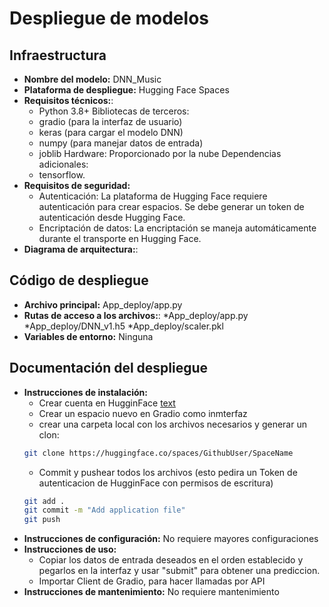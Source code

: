 # Despliegue de modelos

## Infraestructura

- **Nombre del modelo:** DNN_Music
- **Plataforma de despliegue:** Hugging Face Spaces
- **Requisitos técnicos:**:
    * Python 3.8+
    Bibliotecas de terceros:
    - gradio (para la interfaz de usuario)
    - keras (para cargar el modelo DNN)
    - numpy (para manejar datos de entrada)
    - joblib
    Hardware:
    Proporcionado por la nube
    Dependencias adicionales:
    - tensorflow.
- **Requisitos de seguridad:** 
    * Autenticación: La plataforma de Hugging Face requiere autenticación para crear espacios. Se debe generar un token de autenticación desde Hugging Face.
    * Encriptación de datos: La encriptación se maneja automáticamente durante el transporte en Hugging Face.
- **Diagrama de arquitectura:**:




## Código de despliegue

- **Archivo principal:** App_deploy/app.py
- **Rutas de acceso a los archivos:**:
    *App_deploy/app.py
    *App_deploy/DNN_v1.h5
    *App_deploy/scaler.pkl
- **Variables de entorno:** Ninguna

## Documentación del despliegue

- **Instrucciones de instalación:** 
    * Crear cuenta en HugginFace [text](https://huggingface.co)
    * Crear un espacio nuevo en Gradio como inmterfaz
    * crear una carpeta local con los archivos necesarios y generar un clon:
    ```bash
    git clone https://huggingface.co/spaces/GithubUser/SpaceName
    ```
    * Commit y pushear todos los archivos (esto pedira un Token de autenticacion de HugginFace con permisos de escritura)
    ```bash
    git add .
    git commit -m "Add application file"
    git push
    ```
- **Instrucciones de configuración:** No requiere mayores configuraciones
- **Instrucciones de uso:** 
    * Copiar los datos de entrada deseados en el orden establecido y pegarlos en la interfaz y usar "submit" para obtener una prediccion.
    * Importar Client de Gradio, para hacer llamadas por API
- **Instrucciones de mantenimiento:** No requiere mantenimiento
